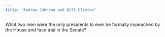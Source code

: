 ```yaml
---
title: "Andrew Johnson and Bill Clinton"
---
```

What two men were the only presidents to ever be formally impeached by the House and face trial in the Senate?

